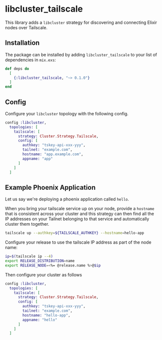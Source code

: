 # libcluster_tailscale

This library adds a `libcluster` strategy for discovering and connecting Elixir nodes over Tailscale.

## Installation

The package can be installed by adding `libcluster_tailscale` to your list of dependencies in `mix.exs`:

```elixir
def deps do
  [
    {:libcluster_tailscale, "~> 0.1.0"}
  ]
end
```

## Config

Configure your `libcluster` topology with the following config.

```elixir
config :libcluster,
  topologies: [
    tailscale: [
      strategy: Cluster.Strategy.Tailscale,
      config: [
        authkey: "tskey-api-xxx-yyy",
        tailnet: "example.com",
        hostname: "app.example.com",
        appname: "app"
      ]
    ]
  ]
```

## Example Phoenix Application

Let us say we're deploying a phoenix application called `hello`.

When you bring your tailscale service up on your node, provide a `hostname` that is consistent across your cluster and this strategy can then find all the IP addresses on your Tailnet belonging to that service and automatically cluster them together.

```sh
tailscale up --authkey=${TAILSCALE_AUTHKEY} --hostname=hello-app
```

Configure your release to use the tailscale IP address as part of the node name:

```sh
ip=$(tailscale ip --4)
export RELEASE_DISTRIBUTION=name
export RELEASE_NODE=<%= @release.name %>@$ip
```

Then configure your cluster as follows

```elixir
config :libcluster,
  topologies: [
    tailscale: [
      strategy: Cluster.Strategy.Tailscale,
      config: [
        authkey: "tskey-api-xxx-yyy",
        tailnet: "example.com",
        hostname: "hello-app",
        appname: "hello"
      ]
    ]
  ]
```
